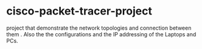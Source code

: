 # cisco-packet-tracer-project
project that demonstrate the network topologies and connection between them . Also the the configurations and the IP addressing of the Laptops and PCs.
